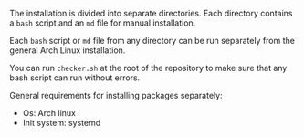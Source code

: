 The installation is divided into separate directories. Each directory contains a `bash` script and an `md` file for manual installation. 

Each `bash` script or `md` file from any directory can be run separately from the general Arch Linux installation.

You can run `checker.sh` at the root of the repository to make sure that any bash script can run without errors.

General requirements for installing packages separately: 
* Os: Arch linux
* Init system: systemd



